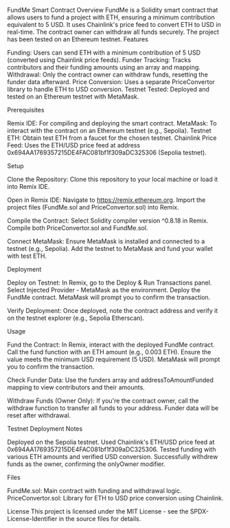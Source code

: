 FundMe Smart Contract
Overview
FundMe is a Solidity smart contract that allows users to fund a project with ETH, ensuring a minimum contribution equivalent to 5 USD. It uses Chainlink's price feed to convert ETH to USD in real-time. The contract owner can withdraw all funds securely. The project has been tested on an Ethereum testnet.
Features

Funding: Users can send ETH with a minimum contribution of 5 USD (converted using Chainlink price feeds).
Funder Tracking: Tracks contributors and their funding amounts using an array and mapping.
Withdrawal: Only the contract owner can withdraw funds, resetting the funder data afterward.
Price Conversion: Uses a separate PriceConvertor library to handle ETH to USD conversion.
Testnet Tested: Deployed and tested on an Ethereum testnet with MetaMask.

Prerequisites

Remix IDE: For compiling and deploying the smart contract.
MetaMask: To interact with the contract on an Ethereum testnet (e.g., Sepolia).
Testnet ETH: Obtain test ETH from a faucet for the chosen testnet.
Chainlink Price Feed: Uses the ETH/USD price feed at address 0x694AA1769357215DE4FAC081bf1f309aDC325306 (Sepolia testnet).

Setup

Clone the Repository:
Clone this repository to your local machine or load it into Remix IDE.


Open in Remix IDE:
Navigate to https://remix.ethereum.org.
Import the project files (FundMe.sol and PriceConvertor.sol) into Remix.


Compile the Contract:
Select Solidity compiler version ^0.8.18 in Remix.
Compile both PriceConvertor.sol and FundMe.sol.


Connect MetaMask:
Ensure MetaMask is installed and connected to a testnet (e.g., Sepolia).
Add the testnet to MetaMask and fund your wallet with test ETH.



Deployment

Deploy on Testnet:
In Remix, go to the Deploy & Run Transactions panel.
Select Injected Provider - MetaMask as the environment.
Deploy the FundMe contract. MetaMask will prompt you to confirm the transaction.


Verify Deployment:
Once deployed, note the contract address and verify it on the testnet explorer (e.g., Sepolia Etherscan).



Usage

Fund the Contract:
In Remix, interact with the deployed FundMe contract.
Call the fund function with an ETH amount (e.g., 0.003 ETH). Ensure the value meets the minimum USD requirement (5 USD).
MetaMask will prompt you to confirm the transaction.


Check Funder Data:
Use the funders array and addressToAmountFunded mapping to view contributors and their amounts.


Withdraw Funds (Owner Only):
If you're the contract owner, call the withdraw function to transfer all funds to your address.
Funder data will be reset after withdrawal.



Testnet Deployment Notes

Deployed on the Sepolia testnet.
Used Chainlink's ETH/USD price feed at 0x694AA1769357215DE4FAC081bf1f309aDC325306.
Tested funding with various ETH amounts and verified USD conversion.
Successfully withdrew funds as the owner, confirming the onlyOwner modifier.

Files

FundMe.sol: Main contract with funding and withdrawal logic.
PriceConvertor.sol: Library for ETH to USD price conversion using Chainlink.

License
This project is licensed under the MIT License - see the SPDX-License-Identifier in the source files for details.
